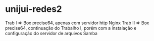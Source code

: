 # unijui-redes2

Trab I => Box precise64, apenas com servidor http Nginx
Trab II => Box precise64, continuação do Trabalho I, porém com a instalação e configuração do servidor de arquivos Samba

